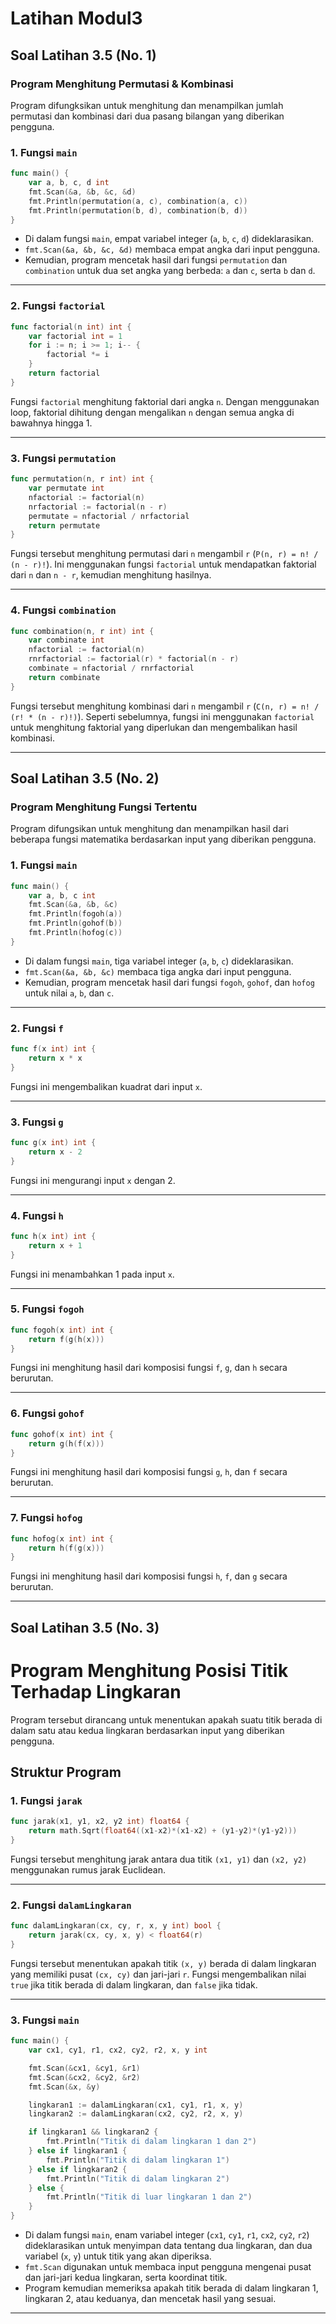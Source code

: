# Latihan Modul3

## Soal Latihan 3.5 (No. 1)
### Program Menghitung Permutasi & Kombinasi
Program difungksikan untuk menghitung dan menampilkan jumlah permutasi dan kombinasi dari dua pasang bilangan yang diberikan pengguna.

### 1. Fungsi `main`
```go
func main() {
    var a, b, c, d int
    fmt.Scan(&a, &b, &c, &d)
    fmt.Println(permutation(a, c), combination(a, c))
    fmt.Println(permutation(b, d), combination(b, d))
}
```
- Di dalam fungsi `main`, empat variabel integer (`a`, `b`, `c`, `d`) dideklarasikan.
- `fmt.Scan(&a, &b, &c, &d)` membaca empat angka dari input pengguna.
- Kemudian, program mencetak hasil dari fungsi `permutation` dan `combination` untuk dua set angka yang berbeda: `a` dan `c`, serta `b` dan `d`.

---

### 2. Fungsi `factorial`
```go
func factorial(n int) int {
    var factorial int = 1
    for i := n; i >= 1; i-- {
        factorial *= i
    }
    return factorial
}
```
Fungsi `factorial` menghitung faktorial dari angka `n`. 
Dengan menggunakan loop, faktorial dihitung dengan mengalikan `n` dengan semua angka di bawahnya hingga 1.

---

### 3. Fungsi `permutation`
```go
func permutation(n, r int) int {
    var permutate int
    nfactorial := factorial(n)
    nrfactorial := factorial(n - r)
    permutate = nfactorial / nrfactorial
    return permutate
}
```
Fungsi tersebut menghitung permutasi dari `n` mengambil `r` (`P(n, r) = n! / (n - r)!`). 
Ini menggunakan fungsi `factorial` untuk mendapatkan faktorial dari `n` dan `n - r`, kemudian menghitung hasilnya.

---

### 4. Fungsi `combination`
```go
func combination(n, r int) int {
    var combinate int
    nfactorial := factorial(n)
    rnrfactorial := factorial(r) * factorial(n - r)
    combinate = nfactorial / rnrfactorial
    return combinate
}
```
Fungsi tersebut menghitung kombinasi dari `n` mengambil `r` (`C(n, r) = n! / (r! * (n - r)!)`). 
Seperti sebelumnya, fungsi ini menggunakan `factorial` untuk menghitung faktorial yang diperlukan dan mengembalikan hasil kombinasi.

---

## Soal Latihan 3.5 (No. 2)
### Program Menghitung Fungsi Tertentu
Program difungsikan untuk menghitung dan menampilkan hasil dari beberapa fungsi matematika berdasarkan input yang diberikan pengguna.

### 1. Fungsi `main`
```go
func main() {
    var a, b, c int
    fmt.Scan(&a, &b, &c)
    fmt.Println(fogoh(a))
    fmt.Println(gohof(b))
    fmt.Println(hofog(c))
}
```
- Di dalam fungsi `main`, tiga variabel integer (`a`, `b`, `c`) dideklarasikan.
- `fmt.Scan(&a, &b, &c)` membaca tiga angka dari input pengguna.
- Kemudian, program mencetak hasil dari fungsi `fogoh`, `gohof`, dan `hofog` untuk nilai `a`, `b`, dan `c`.

---

### 2. Fungsi `f`
```go
func f(x int) int {
    return x * x
}
```
Fungsi ini mengembalikan kuadrat dari input `x`.

---

### 3. Fungsi `g`
```go
func g(x int) int {
    return x - 2
}
```
Fungsi ini mengurangi input `x` dengan 2.

---

### 4. Fungsi `h`
```go
func h(x int) int {
    return x + 1
}
```
Fungsi ini menambahkan 1 pada input `x`.

---

### 5. Fungsi `fogoh`
```go
func fogoh(x int) int {
    return f(g(h(x)))
}
```
Fungsi ini menghitung hasil dari komposisi fungsi `f`, `g`, dan `h` secara berurutan.

---

### 6. Fungsi `gohof`
```go
func gohof(x int) int {
    return g(h(f(x)))
}
```
Fungsi ini menghitung hasil dari komposisi fungsi `g`, `h`, dan `f` secara berurutan.

---

### 7. Fungsi `hofog`
```go
func hofog(x int) int {
    return h(f(g(x)))
}
```
Fungsi ini menghitung hasil dari komposisi fungsi `h`, `f`, dan `g` secara berurutan.

---


## Soal Latihan 3.5 (No. 3)
# Program Menghitung Posisi Titik Terhadap Lingkaran
Program tersebut dirancang untuk menentukan apakah suatu titik berada di dalam satu atau kedua lingkaran berdasarkan input yang diberikan pengguna.

## Struktur Program

### 1. Fungsi `jarak`
```go
func jarak(x1, y1, x2, y2 int) float64 {
    return math.Sqrt(float64((x1-x2)*(x1-x2) + (y1-y2)*(y1-y2)))
}
```
Fungsi tersebut menghitung jarak antara dua titik `(x1, y1)` dan `(x2, y2)` menggunakan rumus jarak Euclidean.

---

### 2. Fungsi `dalamLingkaran`
```go
func dalamLingkaran(cx, cy, r, x, y int) bool {
    return jarak(cx, cy, x, y) < float64(r)
}
```
Fungsi tersebut menentukan apakah titik `(x, y)` berada di dalam lingkaran yang memiliki pusat `(cx, cy)` dan jari-jari `r`. 
Fungsi mengembalikan nilai `true` jika titik berada di dalam lingkaran, dan `false` jika tidak.

---

### 3. Fungsi `main`
```go
func main() {
    var cx1, cy1, r1, cx2, cy2, r2, x, y int

    fmt.Scan(&cx1, &cy1, &r1)
    fmt.Scan(&cx2, &cy2, &r2)
    fmt.Scan(&x, &y)

    lingkaran1 := dalamLingkaran(cx1, cy1, r1, x, y)
    lingkaran2 := dalamLingkaran(cx2, cy2, r2, x, y)

    if lingkaran1 && lingkaran2 {
        fmt.Println("Titik di dalam lingkaran 1 dan 2")
    } else if lingkaran1 {
        fmt.Println("Titik di dalam lingkaran 1")
    } else if lingkaran2 {
        fmt.Println("Titik di dalam lingkaran 2")
    } else {
        fmt.Println("Titik di luar lingkaran 1 dan 2")
    }
}
```
- Di dalam fungsi `main`, enam variabel integer (`cx1`, `cy1`, `r1`, `cx2`, `cy2`, `r2`) dideklarasikan untuk menyimpan data tentang dua lingkaran, dan dua variabel (`x`, `y`) untuk titik yang akan diperiksa.
- `fmt.Scan` digunakan untuk membaca input pengguna mengenai pusat dan jari-jari kedua lingkaran, serta koordinat titik.
- Program kemudian memeriksa apakah titik berada di dalam lingkaran 1, lingkaran 2, atau keduanya, dan mencetak hasil yang sesuai.

---


